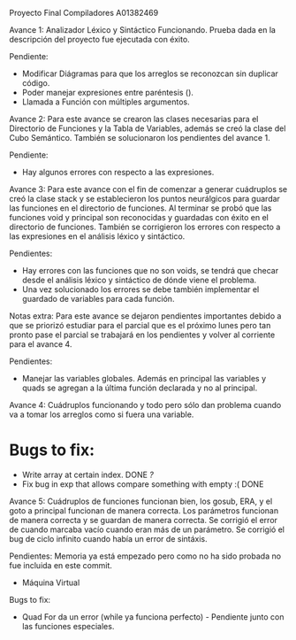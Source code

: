 Proyecto Final Compiladores 
A01382469

Avance 1: 
Analizador Léxico y Sintáctico Funcionando. 
Prueba dada en la descripción del proyecto fue ejecutada con éxito. 

Pendiente: 
- Modificar Diágramas para que los arreglos se reconozcan sin duplicar código. 
- Poder manejar expresiones entre paréntesis (). 
- Llamada a Función con múltiples argumentos. 


Avance 2: 
Para este avance se crearon las clases necesarias para el Directorio de Funciones y la Tabla de Variables, además se creó la clase del Cubo Semántico. 
También se solucionaron los pendientes del avance 1. 

Pendiente: 
- Hay algunos errores con respecto a las expresiones. 

Avance 3: 
Para este avance con el fin de comenzar a generar cuádruplos se creó la clase stack y se establecieron los puntos neurálgicos para guardar las funciones en el directorio de funciones. 
Al terminar se probó que las funciones void y principal son reconocidas y guardadas con éxito en el directorio de funciones. También se corrigieron los errores con respecto a las expresiones en el análisis léxico y sintáctico. 

Pendientes: 
- Hay errores con las funciones que no son voids, se tendrá que checar desde el análisis léxico y sintáctico de dónde viene el problema. 
- Una vez solucionado los errores se debe también implementar el guardado de variables para cada función. 

Notas extra: Para este avance se dejaron pendientes importantes debido a que se priorizó estudiar para el parcial que es el próximo lunes pero tan pronto pase el parcial se trabajará en los pendientes y volver al corriente para el avance 4. 

Pendientes: 
- Manejar las variables globales. Además en principal las variables y quads se agregan a la última función declarada y no al principal. 

Avance 4: 
Cuádruplos funcionando y todo pero sólo dan problema cuando va a tomar los arreglos como si fuera una variable. 

# Bugs to fix: 
- Write array at certain index. DONE *?*
- Fix bug in exp that allows compare something with empty :( DONE

Avance 5: 
Cuádruplos de funciones funcionan bien, los gosub, ERA, y el goto a principal funcionan de manera correcta. Los parámetros funcionan de manera correcta y se guardan de manera correcta. Se corrigió el error de cuando marcaba vacío cuando eran más de un parámetro. Se corrigió el bug de ciclo infinito cuando había un error de sintáxis. 

Pendientes: 
Memoria ya está empezado pero como no ha sido probada no fue incluida en este commit. 
- Máquina Virtual 

Bugs to fix: 
- Quad For da un error (while ya funciona perfecto) - Pendiente junto con las funciones especiales. 
